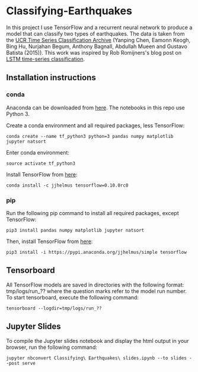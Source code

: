 # Classifying-Earthquakes

In this project I use TensorFlow and a recurrent neural network to produce a model that can classify two types of 
earthquakes. The data is taken from the 
[UCR Time Series Classification Archive](http://www.cs.ucr.edu/~eamonn/time_series_data/) 
(Yanping Chen, Eamonn Keogh, Bing Hu, Nurjahan Begum, Anthony Bagnall, Abdullah Mueen and Gustavo Batista (2015)). This
work was inspired by Rob Romijners's blog post on 
[LSTM time-series classification](http://robromijnders.github.io/LSTM_tsc/).

## Installation instructions

### conda
Anaconda can be downloaded from [here](https://docs.continuum.io/anaconda/install). The notebooks in this
repo use Python 3.

Create a conda environment and all required packages, less 
TensorFlow:

`conda create --name tf_python3 python=3 pandas numpy matplotlib jupyter natsort`

Enter conda environment:

`source activate tf_python3`

Install TensorFlow from [here](https://anaconda.org/jjhelmus/tensorflow):

`conda install -c jjhelmus tensorflow=0.10.0rc0`

### pip

Run the following pip command to install all required packages, 
except TensorFlow:

`pip3 install pandas numpy matplotlib jupyter natsort`

Then, install TensorFlow from [here](https://anaconda.org/jjhelmus/tensorflow):

`pip3 install -i https://pypi.anaconda.org/jjhelmus/simple tensorflow`

## Tensorboard

All TensorFlow models are saved in directories with the following format: tmp/logs/run_?? where the question marks
refer to the model run number. To start tensorboard, execute the following command:

`tensorboard --logdir=tmp/logs/run_??`

## Jupyter Slides

To compile the Jupyter slides notebook and display the html output in your browser, run the following command:

`jupyter nbconvert Classifying\ Earthquakes\ slides.ipynb --to slides --post serve`
